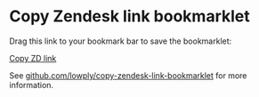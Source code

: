 # Copy Zendesk link bookmarklet

Drag this link to your bookmark bar to save the bookmarklet:

[Copy ZD link](javascript:%28%20function%28%29%7B%20url%20%3D%20window%2Elocation%2Ehref%3B%20if%20%28url%2EindexOf%28%22zendesk%2Ecom%22%29%20%21%3D%20%2D1%29%20%7B%20ch%20%3D%20document%2EgetElementById%28%22tabs%22%29%2EgetElementsByClassName%28%22selected%22%29%5B0%5D%2EgetElementsByClassName%28%22tab%2Dcontent%2Dholder%22%29%5B0%5D%3B%20sub%20%3D%20ch%2EgetElementsByClassName%28%22title%22%29%5B0%5D%2EinnerHTML%3B%20tid%20%3D%20ch%2EgetElementsByClassName%28%22subtitle%22%29%5B0%5D%2EinnerHTML%2Etrim%28%29%2Ereplace%28%2F%5E%23%2Fg%2C%20%22%22%29%3B%20textArea%20%3D%20document%2EcreateElement%28%22textarea%22%29%3B%20textArea%2Evalue%20%3D%20%22%5BZD%23%22%20%2B%20tid%20%2B%20%22%20%2D%20%22%20%2B%20sub%20%2B%20%22%5D%28%22%20%2B%20url%20%2B%20%22%29%22%3B%20document%2Ebody%2EappendChild%28textArea%29%3B%20textArea%2Eselect%28%29%3B%20document%2EexecCommand%28%22copy%22%29%3B%20console%2Elog%28%22Markdown%20link%20%22%20%2B%20textArea%2Evalue%20%2B%20%22%20has%20been%20copied%20to%20your%20clipboard%21%22%29%3B%20textArea%2Eremove%28%29%3B%20%7Delse%7B%20console%2Elog%28%22This%20bookmarklet%20only%20works%20on%20domain%20under%20zendesk%2Ecom%2E%22%29%3B%20%7D%20%7D%20%29%28%29%3B%20)

See [github.com/lowply/copy-zendesk-link-bookmarklet](https://github.com/lowply/copy-zendesk-link-bookmarklet) for more information.
